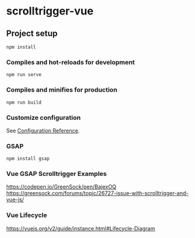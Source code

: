 # scrolltrigger-vue

## Project setup
```
npm install
```

### Compiles and hot-reloads for development
```
npm run serve
```

### Compiles and minifies for production
```
npm run build
```

### Customize configuration
See [Configuration Reference](https://cli.vuejs.org/config/).


### GSAP
```
npm install gsap
```

### Vue GSAP Scrolltrigger Examples
https://codepen.io/GreenSock/pen/BajexOQ <br/>
https://greensock.com/forums/topic/26727-issue-with-scrolltrigger-and-vue-js/ <br/>

### Vue Lifecycle
https://vuejs.org/v2/guide/instance.html#Lifecycle-Diagram
